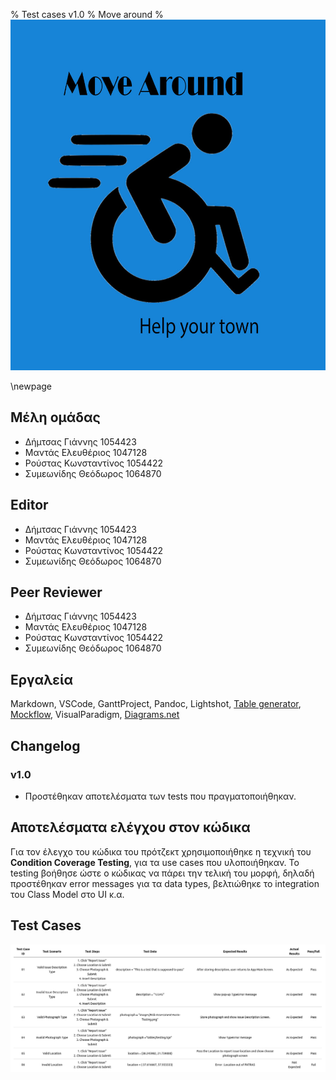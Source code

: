 % Test cases v1.0
% Move around
% ![](images/Logo.jpg)

\newpage

## Μέλη ομάδας
* Δήμτσας Γιάννης 1054423
* Μαντάς Ελευθέριος 1047128
* Ρούστας Κωνσταντίνος 1054422
* Συμεωνίδης Θεόδωρος 1064870

## Editor
* Δήμτσας Γιάννης 1054423
* Μαντάς Ελευθέριος 1047128
* Ρούστας Κωνσταντίνος 1054422
* Συμεωνίδης Θεόδωρος 1064870

## Peer Reviewer
* Δήμτσας Γιάννης 1054423
* Μαντάς Ελευθέριος 1047128
* Ρούστας Κωνσταντίνος 1054422
* Συμεωνίδης Θεόδωρος 1064870

## Εργαλεία
Markdown, VSCode, GanttProject, Pandoc, Lightshot, [Table generator](https://www.tablesgenerator.com/), [Mockflow](https://www.mockflow.com/), VisualParadigm, [Diagrams.net](https://app.diagrams.net/)

## Changelog
### v1.0
* Προστέθηκαν αποτελέσματα των tests που πραγματοποιήθηκαν.

## Αποτελέσματα ελέγχου στον κώδικα
Για τον έλεγχο του κώδικα του πρότζεκτ χρησιμοποιήθηκε η τεχνική του **Condition Coverage Testing**, για τα use cases που υλοποιήθηκαν. Το testing βοήθησε ώστε ο κώδικας να πάρει την τελική του μορφή, δηλαδή προστέθηκαν error messages για τα data types, βελτιώθηκε το integration του Class Model στο UI κ.α.

## Test Cases
![Test Cases](/images/Test-Cases-v0.1.png)